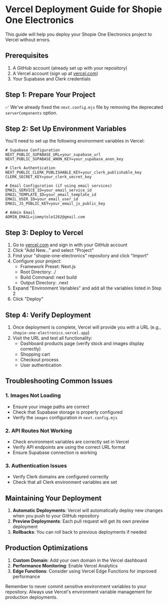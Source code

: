 # Vercel Deployment Guide for Shopie One Electronics

This guide will help you deploy your Shopie One Electronics project to Vercel without errors.

## Prerequisites

1. A GitHub account (already set up with your repository)
2. A Vercel account (sign up at [vercel.com](https://vercel.com))
3. Your Supabase and Clerk credentials

## Step 1: Prepare Your Project

✅ We've already fixed the `next.config.mjs` file by removing the deprecated `serverComponents` option.

## Step 2: Set Up Environment Variables

You'll need to set up the following environment variables in Vercel:

```
# Supabase Configuration
NEXT_PUBLIC_SUPABASE_URL=your_supabase_url
NEXT_PUBLIC_SUPABASE_ANON_KEY=your_supabase_anon_key

# Clerk Authentication
NEXT_PUBLIC_CLERK_PUBLISHABLE_KEY=your_clerk_publishable_key
CLERK_SECRET_KEY=your_clerk_secret_key

# Email Configuration (if using email services)
EMAIL_SERVICE_ID=your_email_service_id
EMAIL_TEMPLATE_ID=your_email_template_id
EMAIL_USER_ID=your_email_user_id
EMAIL_JS_PUBLIC_KEY=your_email_js_public_key

# Admin Email
ADMIN_EMAIL=jimmytole1262@gmail.com
```

## Step 3: Deploy to Vercel

1. Go to [vercel.com](https://vercel.com) and sign in with your GitHub account
2. Click "Add New..." and select "Project"
3. Find your "shopie-one-electronics" repository and click "Import"
4. Configure your project:
   - Framework Preset: Next.js
   - Root Directory: ./
   - Build Command: next build
   - Output Directory: .next
5. Expand "Environment Variables" and add all the variables listed in Step 2
6. Click "Deploy"

## Step 4: Verify Deployment

1. Once deployment is complete, Vercel will provide you with a URL (e.g., `shopie-one-electronics.vercel.app`)
2. Visit the URL and test all functionality:
   - Dashboard products page (verify stock and images display correctly)
   - Shopping cart
   - Checkout process
   - User authentication

## Troubleshooting Common Issues

### 1. Images Not Loading
- Ensure your image paths are correct
- Check that Supabase storage is properly configured
- Verify the `images` configuration in `next.config.mjs`

### 2. API Routes Not Working
- Check environment variables are correctly set in Vercel
- Verify API endpoints are using the correct URL format
- Ensure Supabase connection is working

### 3. Authentication Issues
- Verify Clerk domains are configured correctly
- Check that all Clerk environment variables are set

## Maintaining Your Deployment

1. **Automatic Deployments**: Vercel will automatically deploy new changes when you push to your GitHub repository
2. **Preview Deployments**: Each pull request will get its own preview deployment
3. **Rollbacks**: You can roll back to previous deployments if needed

## Production Optimizations

1. **Custom Domain**: Add your own domain in the Vercel dashboard
2. **Performance Monitoring**: Enable Vercel Analytics
3. **Edge Functions**: Consider using Vercel Edge Functions for improved performance

Remember to never commit sensitive environment variables to your repository. Always use Vercel's environment variable management for production deployments.
